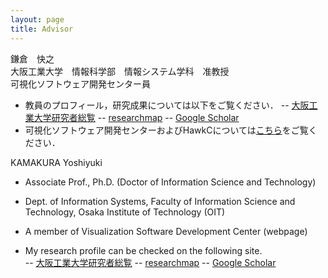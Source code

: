 ```yaml
---
layout: page
title: Advisor
---
```


鎌倉　快之  
大阪工業大学　情報科学部　情報システム学科　准教授  
可視化ソフトウェア開発センター員  
  
- 教員のプロフィール，研究成果については以下をご覧ください．
-- [大阪工業大学研究者総覧](http://research-db.oit.ac.jp/html/100000950_ja.html)
-- [researchmap](https://researchmap.jp/y_kamakura?lang=japanese)
-- [Google Scholar](https://scholar.google.co.jp/citations?user=0CkiquIAAAAJ&hl=ja&oi=ao)
- 可視化ソフトウェア開発センターおよびHawkCについては[こちら](https://www.oit.ac.jp/is/projects/vsc/)をご覧ください．

KAMAKURA Yoshiyuki  
- Associate Prof., Ph.D. (Doctor of Information Science and Technology)
- Dept. of Information Systems, Faculty of Information Science and Technology, Osaka Institute of Technology (OIT)
- A member of Visualization Software Development Center (webpage)
  
- My research profile can be checked on the following site.  
-- [大阪工業大学研究者総覧](http://research-db.oit.ac.jp/html/100000950_ja.html)
-- [researchmap](https://researchmap.jp/y_kamakura?lang=japanese)
-- [Google Scholar](https://scholar.google.co.jp/citations?user=0CkiquIAAAAJ&hl=ja&oi=ao)
